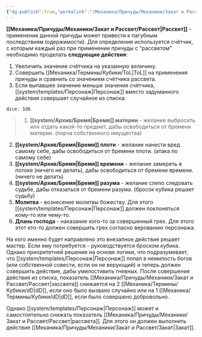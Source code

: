 ```yaml
---
{"dg-publish":true,"permalink":"/Механика/Причуды/Механики/Закат и Рассвет/Рассвет/","noteIcon":"","created":"2025-07-12T09:55:57.861+03:00","updated":"2025-07-29T23:55:57.828+03:00"}
---
```


**[[Механика/Причуды/Механики/Закат и Рассвет/Рассвет\|Рассвет]]** - применение данной причуды может привести к пагубным последствиям (одержимости). Для определения используется счётчик, с которым каждый раз при применении причуды с “рассветом” необходимо проделать **следующие действия**:
1. Увеличить значение счётчика на указанную величину.
2. Совершить [[Механика/Термины/Кубики/ToL\|ToL]] на применения причуды и сравнить со значением счётчика рассвета.
3. Если выпавшее значение меньше значения счётчика, [[system/templates/Персонаж\|Персонаж]] вместо задуманного действия совершает случайное из списка:

`dice: 1d6`

>1. **[[system/Архив/Бремя\|Бремя]] материи** - желание выбросить или отдать какой-то предмет, дабы освободиться от бремени материи. (порча собственного имущества)
2. **[[system/Архив/Бремя\|Бремя]] плоти** - желание нанести вред самому себе, дабы освободиться от бремени плоти. (атака по самому себе)
3. **[[system/Архив/Бремя\|Бремя]] времени** - желание замереть в потоке (ничего не делать), дабы освободиться от бремени времени. (ничего не делать)
4. **[[system/Архив/Бремя\|Бремя]] разума** - желание слепо следовать судьбе, дабы отказаться от бремени разума. (бросок кубика решает судьбу)
5. **Молитва** - вознесение молитвы божеству. Для этого [[system/templates/Персонаж\|Персонаж]] должен поклоняться кому-то или чему-то. 
6. **Длань господа** - наказание кого-то за совершенный грех. Для этого этот кто-то должен совершить грех согласно верованию персонажа.

На кого именно будет направлено это внезапное действие решает мастер. Если ему потребуется - руководствуется броском кубика. Однако приоритетней решение на основе логики, что подразумевает, что [[system/templates/Персонаж\|Персонаж]] попал в немилость богов (или собственной совести, если он не верующий) и теперь должен совершить действие, дабы умилостивить гневных. 
После совершения действия из списка, показатель [[Механика/Причуды/Механики/Закат и Рассвет/Рассвет\|зассвета]] снижается на 2 [[Механика/Термины/Кубики/dD\|dD]], если оно было вызвано случайно или на 1 [[Механика/Термины/Кубики/dD\|dD]], если было совершено добровольно. 

Однако [[system/templates/Персонаж\|Персонаж]] может и самостоятельно снижать показатель [[Механика/Причуды/Механики/Закат и Рассвет/Рассвет\|рассвета]]. Для этого он должен выполнить действие [[Механика/Причуды/Механики/Закат и Рассвет/Закат\|Закат]].